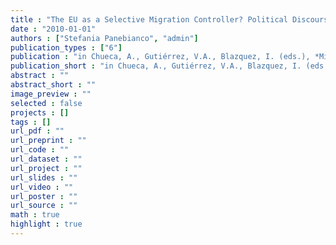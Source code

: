```yaml
---
title : "The EU as a Selective Migration Controller? Political Discourse, Migration Flows, and Regional Cooperation in the Mediterranean"
date : "2010-01-01"
authors : ["Stefania Panebianco", "admin"]
publication_types : ["6"]
publication : "in Chueca, A., Gutiérrez, V.A., Blazquez, I. (eds.), *Migraciones internacionales en el Mediterráneo y Unión Europea: un reto*. Barcelona: Huygens, pp. 73-102"
publication_short : "in Chueca, A., Gutiérrez, V.A., Blazquez, I. (eds.), *Migraciones internacionales en el Mediterráneo y Unión Europea: un reto*. Barcelona: Huygens, pp. 73-102"
abstract : ""
abstract_short : ""
image_preview : ""
selected : false
projects : []
tags : []
url_pdf : ""
url_preprint : ""
url_code : ""
url_dataset : ""
url_project : ""
url_slides : ""
url_video : ""
url_poster : ""
url_source : ""
math : true
highlight : true
---
```

